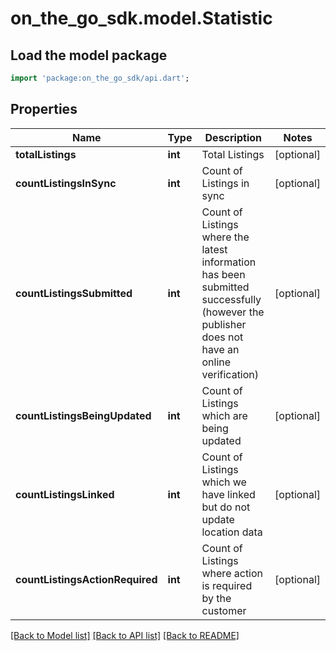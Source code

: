 # on_the_go_sdk.model.Statistic

## Load the model package
```dart
import 'package:on_the_go_sdk/api.dart';
```

## Properties
Name | Type | Description | Notes
------------ | ------------- | ------------- | -------------
**totalListings** | **int** | Total Listings | [optional] 
**countListingsInSync** | **int** | Count of Listings in sync | [optional] 
**countListingsSubmitted** | **int** | Count of Listings where the latest information has been submitted successfully (however the publisher does not have an online verification) | [optional] 
**countListingsBeingUpdated** | **int** | Count of Listings which are being updated | [optional] 
**countListingsLinked** | **int** | Count of Listings which we have linked but do not update location data | [optional] 
**countListingsActionRequired** | **int** | Count of Listings where action is required by the customer | [optional] 

[[Back to Model list]](../README.md#documentation-for-models) [[Back to API list]](../README.md#documentation-for-api-endpoints) [[Back to README]](../README.md)



